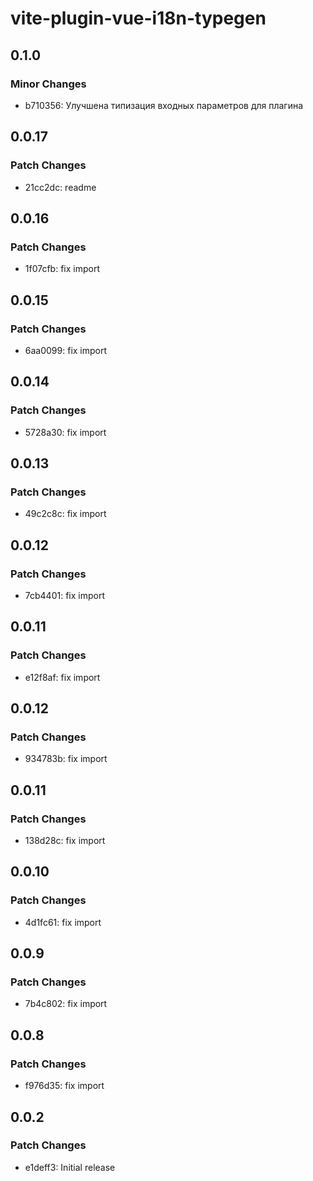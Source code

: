 # vite-plugin-vue-i18n-typegen

## 0.1.0

### Minor Changes

- b710356: Улучшена типизация входных параметров для плагина

## 0.0.17

### Patch Changes

- 21cc2dc: readme

## 0.0.16

### Patch Changes

- 1f07cfb: fix import

## 0.0.15

### Patch Changes

- 6aa0099: fix import

## 0.0.14

### Patch Changes

- 5728a30: fix import

## 0.0.13

### Patch Changes

- 49c2c8c: fix import

## 0.0.12

### Patch Changes

- 7cb4401: fix import

## 0.0.11

### Patch Changes

- e12f8af: fix import

## 0.0.12

### Patch Changes

- 934783b: fix import

## 0.0.11

### Patch Changes

- 138d28c: fix import

## 0.0.10

### Patch Changes

- 4d1fc61: fix import

## 0.0.9

### Patch Changes

- 7b4c802: fix import

## 0.0.8

### Patch Changes

- f976d35: fix import

## 0.0.2

### Patch Changes

- e1deff3: Initial release
